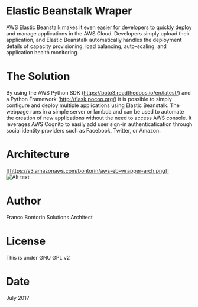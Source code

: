 # Elastic Beanstalk Wraper

AWS Elastic Beanstalk makes it even easier for developers to quickly deploy and manage applications in the AWS Cloud. Developers simply upload their application, and Elastic Beanstalk automatically handles the deployment details of capacity provisioning, load balancing, auto-scaling, and application health monitoring.

# The Solution

By using the AWS Python SDK (https://boto3.readthedocs.io/en/latest/) and a Python Framework (http://flask.pocoo.org/) it is possible to simply configure and deploy multiple applications using Elastic Beanstalk. The webpage runs in a simple server or lambda and can be used to automate the creation of new applications without the need to access AWS console. It leverages AWS Cognito to easily add user sign-in authenticatication through social identity providers such as Facebook, Twitter, or Amazon.


# Architecture

[[https://s3.amazonaws.com/bontorin/aws-eb-wrapper-arch.png]]
![Alt text](https://s3.amazonaws.com/bontorin/aws-eb-wrapper-arch.png "Optional title")

# Author

Franco Bontorin 
Solutions Architect

# License

This is under GNU GPL v2

# Date

July 2017
